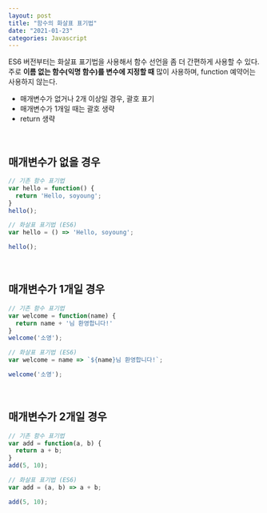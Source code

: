 ```yaml
---
layout: post
title: "함수의 화살표 표기법"
date: "2021-01-23"
categories: Javascript
---
```


ES6 버전부터는 화살표 표기법을 사용해서 함수 선언을 좀 더 간편하게 사용할 수 있다.
주로 **이름 없는 함수(익명 함수)를 변수에 지정할 때** 많이 사용하며, function 예약어는 사용하지 않는다.

* 매개변수가 없거나 2개 이상일 경우, 괄호 표기
* 매개변수가 1개일 때는 괄호 생략
* return 생략

&nbsp;

## 매개변수가 없을 경우

```javascript
// 기존 함수 표기법
var hello = function() {
  return 'Hello, soyoung';
}
hello();

// 화살표 표기법 (ES6)
var hello = () => 'Hello, soyoung';

hello();
```

&nbsp;

## 매개변수가 1개일 경우

```javascript
// 기존 함수 표기법
var welcome = function(name) {
  return name + '님 환영합니다!'
}
welcome('소영');

// 화살표 표기법 (ES6)
var welcome = name => `${name}님 환영합니다!`;

welcome('소영');
```

&nbsp;

## 매개변수가 2개일 경우

```javascript
// 기존 함수 표기법
var add = function(a, b) {
  return a + b;
}
add(5, 10);

// 화살표 표기법 (ES6)
var add = (a, b) => a + b;

add(5, 10);
```
